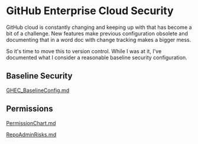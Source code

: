 # GitHub Enterprise Cloud Security
GitHub cloud is constantly changing and keeping up with that has become a bit of a challenge. New features make previous configuration obsolete and documenting that in a word doc with change tracking makes a bigger mess.

So it's time to move this to version control. While I was at it, I've documented what I consider a reasonable baseline security configuration.

## Baseline Security

[GHEC_BaselineConfig.md](GHEC_BaselineConfig.md)

## Permissions

[PermissionChart.md](PermissionChart.md)

[RepoAdminRisks.md](RepoAdminRisks.md)
